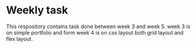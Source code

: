 
# Weekly task

This respository contains task done between week 3 and week 5.
week 3 is on simple portfolio and form
week 4 is on css layout both grid layout and flex layout.